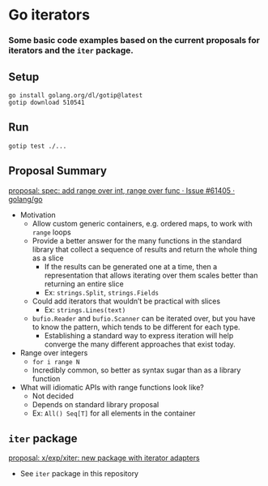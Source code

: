# Go iterators

### Some basic code examples based on the current proposals for iterators and the `iter` package.

## Setup

```
go install golang.org/dl/gotip@latest
gotip download 510541
```

## Run
```
gotip test ./...
```

## Proposal Summary

[proposal: spec: add range over int, range over func · Issue \#61405 · golang/go](https://github.com/golang/go/issues/61405#issuecomment-1638896606)

* Motivation
    * Allow custom generic containers, e.g. ordered maps, to work with `range` loops
    * Provide a better answer for the many functions in the standard library that collect a sequence of results and return the whole thing as a slice
        * If the results can be generated one at a time, then a representation that allows iterating over them scales better than returning an entire slice
        * Ex: `strings.Split`, `strings.Fields`
    * Could add iterators that wouldn’t be practical with slices
        * Ex: `strings.Lines(text)`
    * `bufio.Reader` and `bufio.Scanner` can be iterated over, but you have to know the pattern, which tends to be different for each type. 
      * Establishing a standard way to express iteration will help converge the many different approaches that exist today.
* Range over integers
    * `for i range N`
    * Incredibly common, so better as syntax sugar than as a library function
* What will idiomatic APIs with range functions look like?
    * Not decided
    * Depends on standard library proposal
    * Ex: `All() Seq[T]` for all elements in the container

## `iter` package

[proposal: x/exp/xiter: new package with iterator adapters](https://github.com/golang/go/issues/61898)

* See `iter` package in this repository

